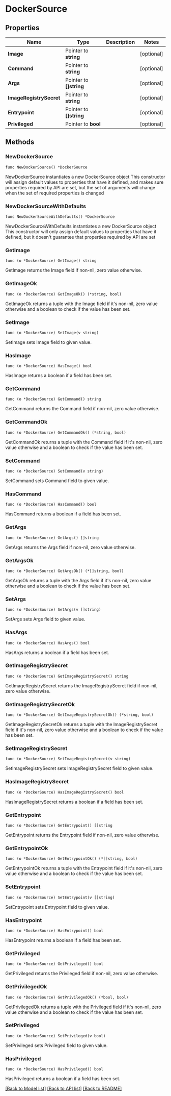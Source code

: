 # DockerSource

## Properties

Name | Type | Description | Notes
------------ | ------------- | ------------- | -------------
**Image** | Pointer to **string** |  | [optional] 
**Command** | Pointer to **string** |  | [optional] 
**Args** | Pointer to **[]string** |  | [optional] 
**ImageRegistrySecret** | Pointer to **string** |  | [optional] 
**Entrypoint** | Pointer to **[]string** |  | [optional] 
**Privileged** | Pointer to **bool** |  | [optional] 

## Methods

### NewDockerSource

`func NewDockerSource() *DockerSource`

NewDockerSource instantiates a new DockerSource object
This constructor will assign default values to properties that have it defined,
and makes sure properties required by API are set, but the set of arguments
will change when the set of required properties is changed

### NewDockerSourceWithDefaults

`func NewDockerSourceWithDefaults() *DockerSource`

NewDockerSourceWithDefaults instantiates a new DockerSource object
This constructor will only assign default values to properties that have it defined,
but it doesn't guarantee that properties required by API are set

### GetImage

`func (o *DockerSource) GetImage() string`

GetImage returns the Image field if non-nil, zero value otherwise.

### GetImageOk

`func (o *DockerSource) GetImageOk() (*string, bool)`

GetImageOk returns a tuple with the Image field if it's non-nil, zero value otherwise
and a boolean to check if the value has been set.

### SetImage

`func (o *DockerSource) SetImage(v string)`

SetImage sets Image field to given value.

### HasImage

`func (o *DockerSource) HasImage() bool`

HasImage returns a boolean if a field has been set.

### GetCommand

`func (o *DockerSource) GetCommand() string`

GetCommand returns the Command field if non-nil, zero value otherwise.

### GetCommandOk

`func (o *DockerSource) GetCommandOk() (*string, bool)`

GetCommandOk returns a tuple with the Command field if it's non-nil, zero value otherwise
and a boolean to check if the value has been set.

### SetCommand

`func (o *DockerSource) SetCommand(v string)`

SetCommand sets Command field to given value.

### HasCommand

`func (o *DockerSource) HasCommand() bool`

HasCommand returns a boolean if a field has been set.

### GetArgs

`func (o *DockerSource) GetArgs() []string`

GetArgs returns the Args field if non-nil, zero value otherwise.

### GetArgsOk

`func (o *DockerSource) GetArgsOk() (*[]string, bool)`

GetArgsOk returns a tuple with the Args field if it's non-nil, zero value otherwise
and a boolean to check if the value has been set.

### SetArgs

`func (o *DockerSource) SetArgs(v []string)`

SetArgs sets Args field to given value.

### HasArgs

`func (o *DockerSource) HasArgs() bool`

HasArgs returns a boolean if a field has been set.

### GetImageRegistrySecret

`func (o *DockerSource) GetImageRegistrySecret() string`

GetImageRegistrySecret returns the ImageRegistrySecret field if non-nil, zero value otherwise.

### GetImageRegistrySecretOk

`func (o *DockerSource) GetImageRegistrySecretOk() (*string, bool)`

GetImageRegistrySecretOk returns a tuple with the ImageRegistrySecret field if it's non-nil, zero value otherwise
and a boolean to check if the value has been set.

### SetImageRegistrySecret

`func (o *DockerSource) SetImageRegistrySecret(v string)`

SetImageRegistrySecret sets ImageRegistrySecret field to given value.

### HasImageRegistrySecret

`func (o *DockerSource) HasImageRegistrySecret() bool`

HasImageRegistrySecret returns a boolean if a field has been set.

### GetEntrypoint

`func (o *DockerSource) GetEntrypoint() []string`

GetEntrypoint returns the Entrypoint field if non-nil, zero value otherwise.

### GetEntrypointOk

`func (o *DockerSource) GetEntrypointOk() (*[]string, bool)`

GetEntrypointOk returns a tuple with the Entrypoint field if it's non-nil, zero value otherwise
and a boolean to check if the value has been set.

### SetEntrypoint

`func (o *DockerSource) SetEntrypoint(v []string)`

SetEntrypoint sets Entrypoint field to given value.

### HasEntrypoint

`func (o *DockerSource) HasEntrypoint() bool`

HasEntrypoint returns a boolean if a field has been set.

### GetPrivileged

`func (o *DockerSource) GetPrivileged() bool`

GetPrivileged returns the Privileged field if non-nil, zero value otherwise.

### GetPrivilegedOk

`func (o *DockerSource) GetPrivilegedOk() (*bool, bool)`

GetPrivilegedOk returns a tuple with the Privileged field if it's non-nil, zero value otherwise
and a boolean to check if the value has been set.

### SetPrivileged

`func (o *DockerSource) SetPrivileged(v bool)`

SetPrivileged sets Privileged field to given value.

### HasPrivileged

`func (o *DockerSource) HasPrivileged() bool`

HasPrivileged returns a boolean if a field has been set.


[[Back to Model list]](../README.md#documentation-for-models) [[Back to API list]](../README.md#documentation-for-api-endpoints) [[Back to README]](../README.md)


